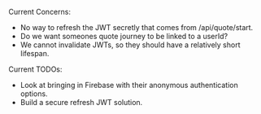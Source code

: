Current Concerns:

- No way to refresh the JWT secretly that comes from /api/quote/start.
- Do we want someones quote journey to be linked to a userId?
- We cannot invalidate JWTs, so they should have a relatively short lifespan.

Current TODOs:

- Look at bringing in Firebase with their anonymous authentication options.
- Build a secure refresh JWT solution.
